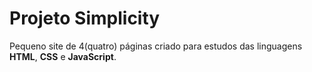 # Projeto Simplicity

Pequeno site de 4(quatro) páginas criado para estudos das linguagens **HTML**, **CSS** e **JavaScript**.